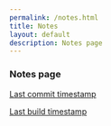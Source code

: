 ```yaml
---
permalink: /notes.html
title: Notes
layout: default
description: Notes page
---
```


### Notes page

[Last commit timestamp](https://wryyyyyyyy.github.io/runner_one/log.txt)

[Last build timestamp](https://wryyyyyyyy.github.io/runner_one/generated.txt)
